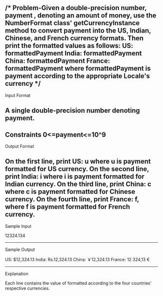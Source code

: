 /* Problem-Given a double-precision number, payment , denoting an amount of money, use the NumberFormat class' getCurrencyInstance method to convert payment into the US,
Indian, Chinese, and French currency formats. Then print the formatted values as follows:
US: formattedPayment
India: formattedPayment
China: formattedPayment
France: formattedPayment
where formattedPayment is payment according to the appropriate Locale's currency */
-----------------------------------------------------------------------------------------------------------------------------------------------------------------------


Input Format

A single double-precision number denoting payment.
-----------------------------------------------------------------------------------------------------------------------------------------------------------------------

Constraints
0<=payment<=10^9
------------------------------------------------------------------------------------------------------------------------------------------------------------------------

Output Format

On the first line, print US: u where u is payment  formatted for US currency.
On the second line, print India: i where i is payment formatted for Indian currency.
On the third line, print China: c where c  is payment formatted for Chinese currency.
On the fourth line, print France: f, where f is payment  formatted for French currency.
------------------------------------------------------------------------------------------------------------------------------------------------------------------------

Sample Input

12324.134

-----------------------------------------------------------------------------------------------------------------------------------------------------------------------
Sample Output

US: $12,324.13
India: Rs.12,324.13
China: ￥12,324.13
France: 12 324,13 €

------------------------------------------------------------------------------------------------------------------------------------------------------------------------

Explanation

Each line contains the value of  formatted according to the four countries' respective currencies.
